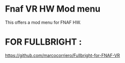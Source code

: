 # Fnaf VR HW Mod menu
 This offers a mod menu for FNAF HW.

# FOR FULLBRIGHT :
https://github.com/marcocorriero/Fullbright-for-FNAF-VR
